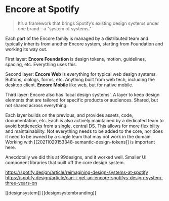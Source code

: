 # Encore at Spotify

> It’s a framework that brings Spotify’s existing design systems under one brand—a “system of systems.”

Each part of the Encore family is managed by a distributed team and typically inherits from another Encore system, starting from Foundation and working its way out.

First layer:
**Encore Foundation** is design tokens, motion, guidelines, spacing, etc. Everything uses this.

Second layer:
**Encore Web** is everything for typical web design systems. Buttons, dialogs, forms, etc. Anything built from web tech, including the desktop client.
**Encore Mobile** like web, but for native mobile.

Third layer:
Encore also has 'local design systems'. A layer to keep design elements that are tailored for specific products or audiences. Shared, but not shared across everything.

Each layer builds on the previous, and provides assets, code, documentation, etc. Each is also actively maintained by a dedicated team to avoid bottlenecks from a single, central DS. This allows for more flexibility and maintainability. Not everything needs to be added to the core, nor does it need to be owned by a single team that may not work in the domain. Working with [[20211029153348-semantic-design-tokens]] is important here.

Anecdotally we did this at 99designs, and it worked well. Smaller UI component libraries that built off the core design system.

https://spotify.design/article/reimagining-design-systems-at-spotify
https://spotify.design/article/can-i-get-an-encore-spotifys-design-system-three-years-on

[[designsystem]]
[[designsystembranding]]